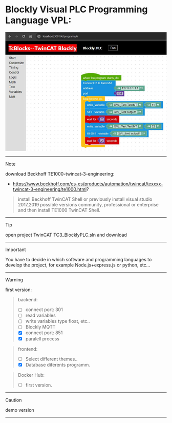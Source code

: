 # Blockly Visual PLC Programming Language VPL:

![](./assets/VisualPLC.JPG)

***
> [!NOTE]
> download Beckhoff TE1000-twincat-3-engineering:
> - https://www.beckhoff.com/es-es/products/automation/twincat/texxxx-twincat-3-engineering/te1000.html?

> install Beckhoff TwinCAT Shell or previously install visual studio 2017,2019 possible versions community, professional or enterprise and then install TE1000 TwinCAT Shell.
***
> [!TIP]
> open project TwinCAT TC3_BlocklyPLC.sln and download
***
> [!IMPORTANT]  
> You have to decide in which software and programming languages ​​to develop the project, for example Node.js+express.js or python, etc...
***
> [!WARNING]  
> first version:

> backend:
> - [ ] connect port: 301
> - [ ] read variables
> - [ ] write variables type float, etc..
> - [ ] Blockly MQTT 
> - [x] connect port: 851
> - [x] paralell process

> frontend:
> - [ ] Select different themes..
> - [x] Database diferents programm.

> Docker Hub:
> - [ ] first version.
***
> [!CAUTION]
> demo version
***
